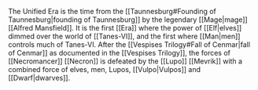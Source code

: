 The Unified Era is the time from the [[Taunnesburg#Founding of Taunnesburg|founding of Taunnesburg]] by the legendary [[Mage|mage]] [[Alfred Mansfield]]. It is the first [[Era]] where the power of [[Elf|elves]] dimmed over the world of [[Tanes-VI]], and the first where [[Man|men]] controls much of Tanes-VI. After the [[Vespises Trilogy#Fall of Cenmar|fall of Cenmar]] as documented in the [[Vespises Trilogy]], the forces of [[Necromancer]] [[Necron]] is defeated by the [[Lupo]] [[Mevrik]] with a combined force of elves, men, Lupos, [[Vulpo|Vulpos]] and [[Dwarf|dwarves]]. 